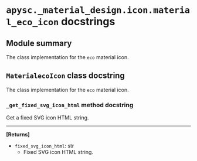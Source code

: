 # `apysc._material_design.icon.material_eco_icon` docstrings

## Module summary

The class implementation for the `eco` material icon.

## `MaterialecoIcon` class docstring

The class implementation for the `eco` material icon.

### `_get_fixed_svg_icon_html` method docstring

Get a fixed SVG icon HTML string.<hr>

**[Returns]**

- `fixed_svg_icon_html`: str
  - Fixed SVG icon HTML string.